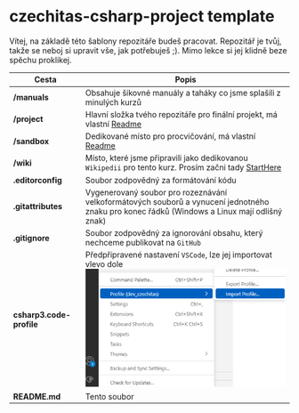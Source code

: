 # czechitas-csharp-project template

Vítej, na základě této šablony repozitáře budeš pracovat. Repozitář je tvůj, takže se neboj si upravit vše, jak potřebuješ ;). Mimo lekce si jej klidně beze spěchu proklikej.

| Cesta                    | Popis                                                                                                                                        |
| ------------------------ | -------------------------------------------------------------------------------------------------------------------------------------------- |
| **/manuals**             | Obsahuje šikovné manuály a taháky co jsme splašili z minulých kurzů                                                                          |
| **/project**             | Hlavní složka tvého repozitáře pro finální projekt, má vlastní [Readme](project/Readme.md)                                                   |
| **/sandbox**             | Dedikované místo pro procvičování, má vlastní [Readme](sandbox/Readme.md)                                                                    |
| **/wiki**                | Místo, které jsme připravili jako dedikovanou `Wikipedii` pro tento kurz. Prosím začni tady [StartHere](wiki/00%20StartHere.md)              |
| **.editorconfig**        | Soubor zodpovědný za formátování kódu                                                                                                        |
| **.gitattributes**       | Vygenerovaný soubor pro rozeznávání velkoformátových souborů a vynucení jednotného znaku pro konec řádků (Windows a Linux mají odlišný znak) |
| **.gitignore**           | Soubor zodpovědný za ignorování obsahu, který nechceme publikovat na `GitHub`                                                                |
| **csharp3.code-profile** | Předpřipravené nastavení `VSCode`, lze jej importovat vlevo dole ![alt text](image.png)                                                      |
| **README.md**            | Tento soubor                                                                                                                                 |
